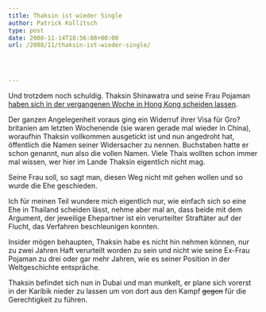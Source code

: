 ```yaml
---
title: Thaksin ist wieder Single
author: Patrick Kollitsch
type: post
date: 2008-11-14T18:56:08+00:00
url: /2008/11/thaksin-ist-wieder-single/




---
```

Und trotzdem noch schuldig. Thaksin Shinawatra und seine Frau Pojaman [haben sich in der vergangenen Woche in Hong Kong scheiden lassen][1].

Der ganzen Angelegenheit voraus ging ein Widerruf ihrer Visa für Gro?britanien am letzten Wochenende (sie waren gerade mal wieder in China), woraufhin Thaksin vollkommen ausgetickt ist und nun angedroht hat, öffentlich die Namen seiner Widersacher zu nennen. Buchstaben hatte er schon genannt, nun also die vollen Namen. Viele Thais wollten schon immer mal wissen, wer hier im Lande Thaksin eigentlich nicht mag.

Seine Frau soll, so sagt man, diesen Weg nicht mit gehen wollen und so wurde die Ehe geschieden.

Ich für meinen Teil wundere mich eigentlich nur, wie einfach sich so eine Ehe in Thailand scheiden lässt, nehme aber mal an, dass beide mit dem Argument, der jeweilige Ehepartner ist ein verurteilter Straftäter auf der Flucht, das Verfahren beschleunigen konnten.

Insider mögen behaupten, Thaksin habe es nicht hin nehmen können, nur zu zwei Jahren Haft verurteilt worden zu sein und nicht wie seine Ex-Frau Pojaman zu drei oder gar mehr Jahren, wie es seiner Position in der Weltgeschichte entspräche. 

Thaksin befindet sich nun in Dubai und man munkelt, er plane sich vorerst in der Karibik nieder zu lassen um von dort aus den Kampf <del>gegen</del> für die Gerechtigkeit zu führen.

 [1]: http://nationmultimedia.com/2008/11/15/headlines/headlines_30088522.php